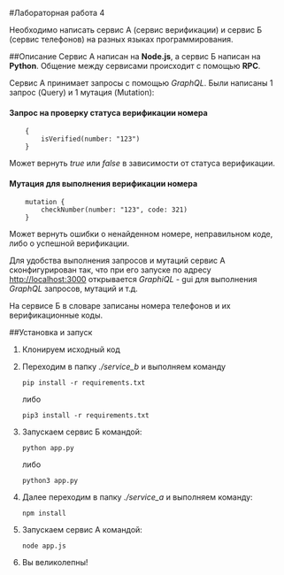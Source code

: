 #Лабораторная работа 4

Необходимо написать сервис А (сервис верификации) и сервис Б (сервис телефонов) на разных языках программирования.

##Описание
Сервис А написан на **Node.js**, а сервис Б написан на **Python**. Общение между сервисами происходит с помощью **RPC**.

Сервис А принимает запросы с помощью *GraphQL*. 
Были написаны 1 запрос (Query) и 1 мутация (Mutation):

#### Запрос на проверку статуса верификации номера

		{
  			isVerified(number: "123")
		}
		
Может вернуть *true* или *false* в зависимости от статуса верификации.

#### Мутация для выполнения верификации номера

		mutation {
  			checkNumber(number: "123", code: 321)
		}
		
Может вернуть ошибки о ненайденном номере, неправильном коде, либо о успешной верификации.

Для удобства выполнения запросов и мутаций сервис А сконфигурирован так, что при его запуске по адресу [http://localhost:3000](http://localhost:3000 "GraphQL GUI") открывается *GraphiQL* - gui для выполнения *GraphQL* запросов, мутаций и т.д.

На сервисе Б в словаре записаны номера телефонов и их верификационные коды. 

##Установка и запуск

1. Клонируем исходный код
2. Переходим в папку  *./service_b* и выполняем команду

	`pip install -r requirements.txt`
	
	либо
	
	`pip3 install -r requirements.txt`
3. Запускаем сервис Б командой:

	`python app.py`
	
	либо
	
	`python3 app.py`

4. Далее переходим в папку *./service_a*  и выполняем команду:

	`npm install`
5. Запускаем сервис А командой: 

	`node app.js`
	
6. Вы великолепны!





